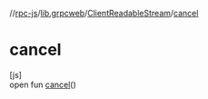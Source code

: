 //[rpc-js](../../../index.md)/[lib.grpcweb](../index.md)/[ClientReadableStream](index.md)/[cancel](cancel.md)

# cancel

[js]\
open fun [cancel](cancel.md)()
